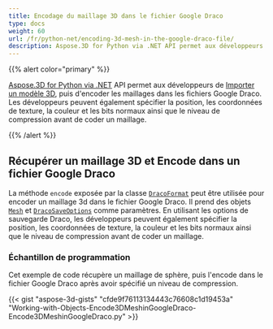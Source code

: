 ```yaml
---
title: Encodage du maillage 3D dans le fichier Google Draco
type: docs
weight: 60
url: /fr/python-net/encoding-3d-mesh-in-the-google-draco-file/
description: Aspose.3D for Python via .NET API permet aux développeurs d'importer un modèle 3D, puis d'encoder des maillages dans les fichiers Google Draco. Les développeurs peuvent également spécifier la position, les coordonnées de texture, la couleur et les bits normaux ainsi que le niveau de compression avant de coder un maillage.
---
```

{{% alert color="primary" %}}

[Aspose.3D for Python via .NET](https://products.aspose.com/3d/python-net/) API permet aux développeurs de [Importer un modèle 3D](/3d/fr/net/create-and-read-an-existing-3d-scene/#createandreadanexisting3dscene-readinga3dscene), puis d'encoder les maillages dans les fichiers Google Draco. Les développeurs peuvent également spécifier la position, les coordonnées de texture, la couleur et les bits normaux ainsi que le niveau de compression avant de coder un maillage.

{{% /alert %}}
##  **Récupérer un maillage 3D et Encode dans un fichier Google Draco**
La méthode `encode` exposée par la classe [`DracoFormat`](https://reference.aspose.com/net/3d/aspose.threed.formats/dracoformat) peut être utilisée pour encoder un maillage 3d dans le fichier Google Draco. Il prend des objets [`Mesh`](https://reference.aspose.com/net/3d/aspose.threed.entities/mesh) et [`DracoSaveOptions`](https://reference.aspose.com/net/3d/aspose.threed.formats.draco/dracosaveoptions) comme paramètres. En utilisant les options de sauvegarde Draco, les développeurs peuvent également spécifier la position, les coordonnées de texture, la couleur et les bits normaux ainsi que le niveau de compression avant de coder un maillage.
###  **Échantillon de programmation**
Cet exemple de code récupère un maillage de sphère, puis l'encode dans le fichier Google Draco après avoir spécifié un niveau de compression.

{{< gist "aspose-3d-gists" "cfde9f76113134443c76608c1d19453a" "Working-with-Objects-Encode3DMeshinGoogleDraco-Encode3DMeshinGoogleDraco.py" >}}
